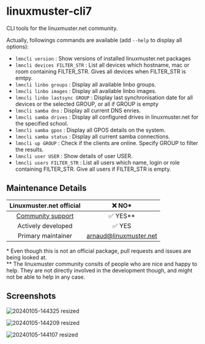 # linuxmuster-cli7

CLI tools for the linuxmuster.net community.

Actually, followings commands are available (add `--help` to display all options):

 * `lmncli version` : Show versions of installed linuxmuster.net packages
 * `lmncli devices FILTER_STR` : List all devices which hostname, mac or room containing FILTER_STR. Gives all devices when FILTER_STR is emtpy.
 * `lmncli linbo groups` : Display all available linbo groups.                          
 * `lmncli linbo images` : Display all available linbo images.                      
 * `lmncli linbo lastsync GROUP` : Display last synchronisation date for all devices or the selected GROUP, or all if GROUP is empty
 * `lmncli samba dns` : Display all current DNS enries.
 * `lmncli samba drives` : Display all configured drives in linuxmuster.net for the specified school.
 * `lmncli samba gpos` : Display all GPOS details on the system.
 * `lmncli samba status` : Display all current samba connections.
 * `lmncli up GROUP` : Check if the clients are online. Specify GROUP to filter the results.
 * `lmncli user USER` : Show details of user USER.
 * `lmncli users FILTER_STR` : List all users which name, login or role containing FILTER_STR. Give all users if FILTER_STR is empty.

## Maintenance Details

Linuxmuster.net official | ❌ NO*
:---: | :---: 
[Community support](https://ask.linuxmuster.net) | ✅  YES**
Actively developed | ✅  YES
Primary maintainer | arnaud@linuxmuster.net
    
\* Even though this is not an official package, pull requests and issues are being looked at.  
** The linuxmuster community consits of people who are nice and happy to help. They are not directly involved in the development though, and might not be able to help in any case.

## Screenshots

![20240105-144325 resized](https://github.com/linuxmuster/linuxmuster-cli7/assets/10401079/d7fee874-155f-4faa-9628-24024fc9bc9b)

![20240105-144209 resized](https://github.com/linuxmuster/linuxmuster-cli7/assets/10401079/392ff5bd-2b51-4d1c-8eff-eab8257268e5)

![20240105-144107 resized](https://github.com/linuxmuster/linuxmuster-cli7/assets/10401079/7ebc2860-da55-4c54-b2dd-2ffb412c3c61)

